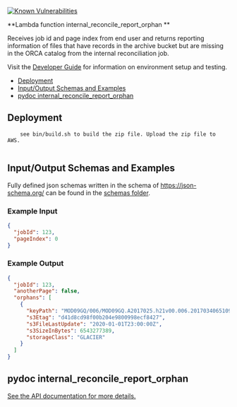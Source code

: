[![Known Vulnerabilities](https://snyk.io/test/github/nasa/cumulus-orca/badge.svg?targetFile=tasks/internal_reconcile_report_orphan/requirements.txt)](https://snyk.io/test/github/nasa/cumulus-orca?targetFile=tasks/internal_reconcile_report_orphan/requirements.txt)

**Lambda function internal_reconcile_report_orphan **

Receives job id and page index from end user and returns reporting information of files that have records in the archive bucket but are missing in the ORCA catalog from the internal reconciliation job.

Visit the [Developer Guide](https://nasa.github.io/cumulus-orca/docs/developer/development-guide/code/contrib-code-intro) for information on environment setup and testing.

- [Deployment](#deployment)
- [Input/Output Schemas and Examples](#input-output-schemas)
- [pydoc internal_reconcile_report_orphan](#pydoc)

<a name="deployment"></a>
## Deployment
```
    see bin/build.sh to build the zip file. Upload the zip file to AWS.
    
```
<a name="input-output-schemas"></a>
## Input/Output Schemas and Examples
Fully defined json schemas written in the schema of https://json-schema.org/ can be found in the [schemas folder](schemas).

### Example Input
```json
{
  "jobId": 123,
  "pageIndex": 0
}
```
### Example Output
```json
{
  "jobId": 123,
  "anotherPage": false,
  "orphans": [
    {
      "keyPath": "MOD09GQ/006/MOD09GQ.A2017025.h21v00.006.2017034065109.hdf",
      "s3Etag": "d41d8cd98f00b204e9800998ecf8427",
      "s3FileLastUpdate": "2020-01-01T23:00:00Z",
      "s3SizeInBytes": 6543277389,
      "storageClass": "GLACIER"
    }
  ]
}
```
<a name="pydoc"></a>
## pydoc internal_reconcile_report_orphan
[See the API documentation for more details.](API.md)